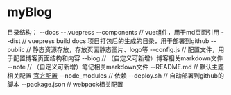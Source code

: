 # myBlog

目录结构：
--docs
  --.vuepress
  --components // vue组件，用于md页面引用
  --dist // vuepress build docs 项目打包后的生成的目录，用于部署到github
  --public // 静态资源存放，存放页面静态图片、logo等
  --config.js // 配置文件，用于配置博客页面结构和内容
  --blog // （自定义可新增）博客相关markdown文件
  --note // （自定义可新增）笔记相关markdown文件
  --README.md // 默认主题相关配置 [官方配置](https://vuepress.vuejs.org/zh/theme/default-theme-config.html#%E9%A6%96%E9%A1%B5)
--node_modules // 依赖
--deploy.sh // 自动部署到github的脚本
--package.json // webpack相关配置
